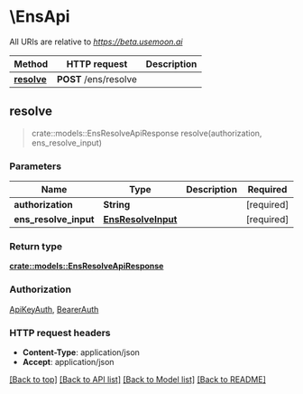 # \EnsApi

All URIs are relative to *https://beta.usemoon.ai*

Method | HTTP request | Description
------------- | ------------- | -------------
[**resolve**](EnsApi.md#resolve) | **POST** /ens/resolve | 



## resolve

> crate::models::EnsResolveApiResponse resolve(authorization, ens_resolve_input)


### Parameters


Name | Type | Description  | Required | Notes
------------- | ------------- | ------------- | ------------- | -------------
**authorization** | **String** |  | [required] |
**ens_resolve_input** | [**EnsResolveInput**](EnsResolveInput.md) |  | [required] |

### Return type

[**crate::models::EnsResolveApiResponse**](EnsResolveAPIResponse.md)

### Authorization

[ApiKeyAuth](../README.md#ApiKeyAuth), [BearerAuth](../README.md#BearerAuth)

### HTTP request headers

- **Content-Type**: application/json
- **Accept**: application/json

[[Back to top]](#) [[Back to API list]](../README.md#documentation-for-api-endpoints) [[Back to Model list]](../README.md#documentation-for-models) [[Back to README]](../README.md)

